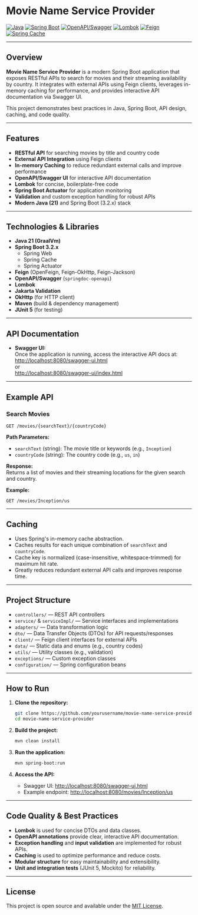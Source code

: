 # Movie Name Service Provider

[![Java](https://img.shields.io/badge/Java-21-blue.svg)](https://www.oracle.com/java/)
[![Spring Boot](https://img.shields.io/badge/Spring%20Boot-3.2.4-brightgreen.svg)](https://spring.io/projects/spring-boot)
[![OpenAPI/Swagger](https://img.shields.io/badge/OpenAPI-3.0-yellow.svg)](https://swagger.io/)
[![Lombok](https://img.shields.io/badge/Lombok-1.18.32-orange.svg)](https://projectlombok.org/)
[![Feign](https://img.shields.io/badge/Feign-12.1-blue.svg)](https://github.com/OpenFeign/feign)
[![Spring Cache](https://img.shields.io/badge/Spring%20Cache-enabled-green.svg)](https://docs.spring.io/spring-framework/docs/current/reference/html/integration.html#cache)

---

## Overview

**Movie Name Service Provider** is a modern Spring Boot application that exposes RESTful APIs to search for movies and their streaming availability by country. It integrates with external APIs using Feign clients, leverages in-memory caching for performance, and provides interactive API documentation via Swagger UI.

This project demonstrates best practices in Java, Spring Boot, API design, caching, and code quality.

---

## Features

- **RESTful API** for searching movies by title and country code
- **External API Integration** using Feign clients
- **In-memory Caching** to reduce redundant external calls and improve performance
- **OpenAPI/Swagger UI** for interactive API documentation
- **Lombok** for concise, boilerplate-free code
- **Spring Boot Actuator** for application monitoring
- **Validation** and custom exception handling for robust APIs
- **Modern Java (21)** and Spring Boot (3.2.x) stack

---

## Technologies & Libraries

- **Java 21 (GraalVm)**
- **Spring Boot 3.2.x**
  - Spring Web
  - Spring Cache
  - Spring Actuator
- **Feign** (OpenFeign, Feign-OkHttp, Feign-Jackson)
- **OpenAPI/Swagger** (`springdoc-openapi`)
- **Lombok**
- **Jakarta Validation**
- **OkHttp** (for HTTP client)
- **Maven** (build & dependency management)
- **JUnit 5** (for testing)

---

## API Documentation

- **Swagger UI:**  
  Once the application is running, access the interactive API docs at:  
  [http://localhost:8080/swagger-ui.html](http://localhost:8080/swagger-ui.html)  
  or  
  [http://localhost:8080/swagger-ui/index.html](http://localhost:8080/swagger-ui/index.html)

---

## Example API

### Search Movies

```
GET /movies/{searchText}/{countryCode}
```

**Path Parameters:**
- `searchText` (string): The movie title or keywords (e.g., `Inception`)
- `countryCode` (string): The country code (e.g., `us`, `in`)

**Response:**  
Returns a list of movies and their streaming locations for the given search and country.

**Example:**
```http
GET /movies/Inception/us
```

---

## Caching

- Uses Spring's in-memory cache abstraction.
- Caches results for each unique combination of `searchText` and `countryCode`.
- Cache key is normalized (case-insensitive, whitespace-trimmed) for maximum hit rate.
- Greatly reduces redundant external API calls and improves response time.

---

## Project Structure

- `controllers/` — REST API controllers
- `service/` & `serviceImpl/` — Service interfaces and implementations
- `adapters/` — Data transformation logic
- `dto/` — Data Transfer Objects (DTOs) for API requests/responses
- `client/` — Feign client interfaces for external APIs
- `data/` — Static data and enums (e.g., country codes)
- `utils/` — Utility classes (e.g., validation)
- `exceptions/` — Custom exception classes
- `configuration/` — Spring configuration beans

---

## How to Run

1. **Clone the repository:**
   ```bash
   git clone https://github.com/yourusername/movie-name-service-provider.git
   cd movie-name-service-provider
   ```

2. **Build the project:**
   ```bash
   mvn clean install
   ```

3. **Run the application:**
   ```bash
   mvn spring-boot:run
   ```

4. **Access the API:**
   - Swagger UI: [http://localhost:8080/swagger-ui.html](http://localhost:8080/swagger-ui.html)
   - Example endpoint: [http://localhost:8080/movies/Inception/us](http://localhost:8080/movies/Inception/us)

---

## Code Quality & Best Practices

- **Lombok** is used for concise DTOs and data classes.
- **OpenAPI annotations** provide clear, interactive API documentation.
- **Exception handling** and **input validation** are implemented for robust APIs.
- **Caching** is used to optimize performance and reduce costs.
- **Modular structure** for easy maintainability and extensibility.
- **Unit and integration tests** (JUnit 5, Mockito) for reliability.

---

## License

This project is open source and available under the [MIT License](./LICENSE). 